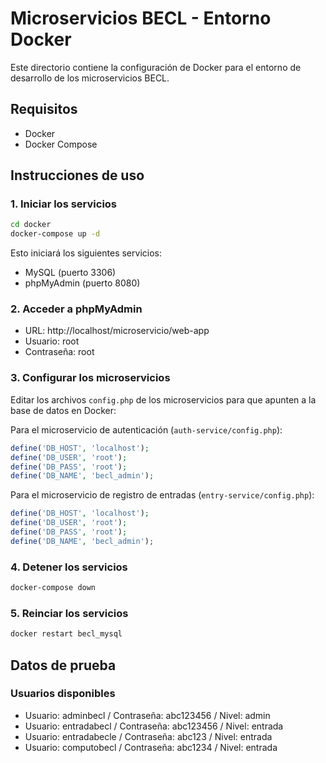 # Microservicios BECL - Entorno Docker

Este directorio contiene la configuración de Docker para el entorno de desarrollo de los microservicios BECL.

## Requisitos

- Docker
- Docker Compose

## Instrucciones de uso

### 1. Iniciar los servicios

```bash
cd docker
docker-compose up -d
```

Esto iniciará los siguientes servicios:
- MySQL (puerto 3306)
- phpMyAdmin (puerto 8080)

### 2. Acceder a phpMyAdmin

- URL: http://localhost/microservicio/web-app
- Usuario: root
- Contraseña: root

### 3. Configurar los microservicios

Editar los archivos `config.php` de los microservicios para que apunten a la base de datos en Docker:

Para el microservicio de autenticación (`auth-service/config.php`):
```php
define('DB_HOST', 'localhost');
define('DB_USER', 'root');
define('DB_PASS', 'root');
define('DB_NAME', 'becl_admin');
```

Para el microservicio de registro de entradas (`entry-service/config.php`):
```php
define('DB_HOST', 'localhost');
define('DB_USER', 'root');
define('DB_PASS', 'root');
define('DB_NAME', 'becl_admin');
```

### 4. Detener los servicios

```bash
docker-compose down
```

### 5. Reinciar los servicios

```bash
docker restart becl_mysql
```

## Datos de prueba

### Usuarios disponibles

- Usuario: adminbecl / Contraseña: abc123456 / Nivel: admin
- Usuario: entradabecl / Contraseña: abc123456 / Nivel: entrada
- Usuario: entradabecle / Contraseña: abc123 / Nivel: entrada
- Usuario: computobecl / Contraseña: abc1234 / Nivel: entrada 
